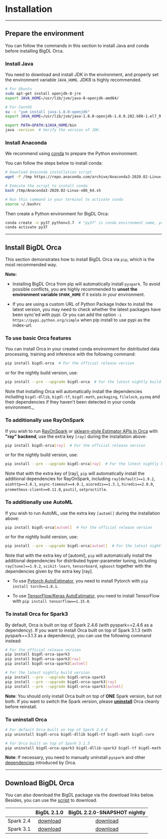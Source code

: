 # Installation

---
## Prepare the environment
You can follow the commands in this section to install Java and conda before installing BigDL Orca.

### Install Java
You need to download and install JDK in the environment, and properly set the environment variable `JAVA_HOME`. JDK8 is highly recommended.

```bash
# For Ubuntu
sudo apt-get install openjdk-8-jre
export JAVA_HOME=/usr/lib/jvm/java-8-openjdk-amd64/

# For CentOS
su -c "yum install java-1.8.0-openjdk"
export JAVA_HOME=/usr/lib/jvm/java-1.8.0-openjdk-1.8.0.282.b08-1.el7_9.x86_64/jre

export PATH=$PATH:$JAVA_HOME/bin
java -version  # Verify the version of JDK.
```

### Install Anaconda
We recommend using [conda](https://docs.conda.io/projects/conda/en/latest/user-guide/install/) to prepare the Python environment.

You can follow the steps below to install conda:
```bash
# Download Anaconda installation script 
wget -P /tmp https://repo.anaconda.com/archive/Anaconda3-2020.02-Linux-x86_64.sh

# Execute the script to install conda
bash /tmp/Anaconda3-2020.02-Linux-x86_64.sh

# Run this command in your terminal to activate conda
source ~/.bashrc
``` 

Then create a Python environment for BigDL Orca:
```bash
conda create -n py37 python=3.7  # "py37" is conda environment name, you can use any name you like.
conda activate py37
```

---
## Install BigDL Orca

This section demonstrates how to install BigDL Orca via `pip`, which is the most recommended way.

__Note:__
* Installing BigDL Orca from pip will automatically install `pyspark`. To avoid possible conflicts, you are highly recommended to  **unset the environment variable `SPARK_HOME`**  if it exists in your environment.

* If you are using a custom URL of Python Package Index to install the latest version, you may need to check whether the latest packages have been sync'ed with pypi. Or you can add the option `-i https://pypi.python.org/simple` when pip install to use pypi as the index-url.


### To use basic Orca features
You can install Orca in your created conda environment for distributed data processing, training and inference with the following command:
```bash
pip install bigdl-orca  # For the official release version
```

or for the nightly build version, use:
```bash
pip install --pre --upgrade bigdl-orca  # For the latest nightly build version
```

Note that installing Orca will automatically install the dependencies including `bigdl-dllib`, `bigdl-tf`, `bigdl-math`, `packaging`, `filelock`, `pyzmq` and their dependencies if they haven't been detected in your conda environment._

### To additionally use RayOnSpark

If you wish to run [RayOnSpark](ray.md) or [sklearn-style Estimator APIs in Orca](distributed-training-inference.md) with **"ray" backend**, use the extra key `[ray]` during the installation above:

```bash
pip install bigdl-orca[ray]  # For the official release version
```

or for the nightly build version, use:
```bash
pip install --pre --upgrade bigdl-orca[ray]  # For the latest nightly build version
```

Note that with the extra key of [ray], `pip` will automatically install the additional dependencies for RayOnSpark,
including `ray[default]==1.9.2`, `aiohttp==3.8.1`, `async-timeout==4.0.1`, `aioredis==1.3.1`, `hiredis==2.0.0`, `prometheus-client==0.11.0`, `psutil`,  `setproctitle`.

### To additionally use AutoML

If you wish to run AutoML, use the extra key `[automl]` during the installation above:

```bash
pip install bigdl-orca[automl]  # For the official release version
````

or for the nightly build version, use:
```bash
pip install --pre --upgrade bigdl-orca[automl]  # For the latest nightly build version
```

Note that with the extra key of [automl], `pip` will automatically install the additional dependencies for distributed hyper-parameter tuning,
including `ray[tune]==1.9.2`, `scikit-learn`, `tensorboard`, `xgboost` together with the dependencies given by the extra key [ray].

- To use [Pytorch AutoEstimator](distributed-tuning.md#pytorch-autoestimator), you need to install Pytorch with `pip install torch==1.8.1`.

- To use [TensorFlow/Keras AutoEstimator](distributed-tuning.md#tensorflow-keras-autoestimator), you need to install TensorFlow with `pip install tensorflow==1.15.0`.

### To install Orca for Spark3

By default, Orca is built on top of Spark 2.4.6 (with pyspark==2.4.6 as a dependency). If you want to install Orca built on top of Spark 3.1.3 (with pyspark==3.1.3 as a dependency), you can use the following command instead:

```bash
# For the official release version
pip install bigdl-orca-spark3
pip install bigdl-orca-spark3[ray]
pip install bigdl-orca-spark3[automl]

# For the latest nightly build version
pip install --pre --upgrade bigdl-orca-spark3
pip install --pre --upgrade bigdl-orca-spark3[ray]
pip install --pre --upgrade bigdl-orca-spark3[automl]
```

__Note__: You should only install Orca built on top of __ONE__ Spark version, but not both. If you want to switch the Spark version, please [**uninstall**](#to-uninstall-orca) Orca cleanly before reinstall.

### To uninstall Orca
```bash
# For default Orca built on top of Spark 2.4.6
pip uninstall bigdl-orca bigdl-dllib bigdl-tf bigdl-math bigdl-core

# For Orca built on top of Spark 3.1.3
pip uninstall bigdl-orca-spark3 bigdl-dllib-spark3 bigdl-tf bigdl-math bigdl-core
```

__Note__: If necessary, you need to manually uninstall `pyspark` and other [dependencies](https://github.com/intel-analytics/BigDL/tree/main/python/requirements/orca) introduced by Orca.

---
## Download BigDL Orca

You can also download the BigDL package via the download links below. Besides, you can use the [script](https://github.com/intel-analytics/BigDL/blob/main/scripts/download-bigdl.sh) to download.

|           | BigDL 2.1.0 | BigDL 2.2.0-SNAPSHOT nightly |
| :-------: | :---------: | :--------------------------: |
| Spark 2.4 | [download](https://repo1.maven.org/maven2/com/intel/analytics/bigdl/bigdl-assembly-spark_2.4.6/2.1.0/bigdl-assembly-spark_2.4.6-2.1.0-fat-jars.zip) | [download](https://oss.sonatype.org/content/repositories/snapshots/com/intel/analytics/bigdl/bigdl-assembly-spark_2.4.6/2.2.0-SNAPSHOT/) |
| Spark 3.1 | [download](https://repo1.maven.org/maven2/com/intel/analytics/bigdl/bigdl-assembly-spark_3.1.2/2.1.0/bigdl-assembly-spark_3.1.2-2.1.0-fat-jars.zip) | [download](https://oss.sonatype.org/content/repositories/snapshots/com/intel/analytics/bigdl/bigdl-assembly-spark_3.1.3/2.2.0-SNAPSHOT/) |
